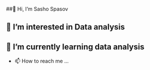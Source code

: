 ##👋 Hi, I’m Sasho Spasov

## 👀 I’m interested in Data analysis
## 🌱 I’m currently learning data analysis

- 📫 How to reach me ...

<!---
sashospasov/sashospasov is a ✨ special ✨ repository because its `README.md` (this file) appears on your GitHub profile.
You can click the Preview link to take a look at your changes.
--->

